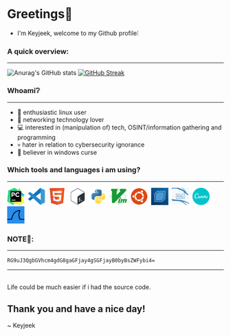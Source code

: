 # Greetings:wave:

- I'm Keyjeek, welcome to my Github profile:grey_exclamation:

### A quick overview:
---
![Anurag's GitHub stats](https://github-readme-stats.vercel.app/api?username=Keyj33k&show_icons=true&theme=chartreuse-dark)
[![GitHub Streak](https://github-readme-streak-stats.herokuapp.com/?user=Keyj33k&theme=chartreuse-dark)](https://git.io/streak-stats)

### Whoami:grey_question:
---
- :penguin: enthusiastic linux user
- :satellite: networking technology lover
- :computer: interested in (manipulation of) tech, OSINT/information gathering and programming
- :skull: hater in relation to cybersecurity ignorance
- :ghost: believer in windows curse

### Which tools and languages i am using?
---
<img src="https://github.com/Keyj33k/Keyj33k/blob/main/img/386b29ef.svg" title="PyCharm" alt="PyCharm" width="40" height="40"/>&nbsp;
<img src="https://raw.githubusercontent.com/devicons/devicon/1119b9f84c0290e0f0b38982099a2bd027a48bf1/icons/vscode/vscode-original.svg" title="VSCode" alt="VSCode" width="40" height="40"/>&nbsp;
<img src="https://raw.githubusercontent.com/devicons/devicon/1119b9f84c0290e0f0b38982099a2bd027a48bf1/icons/html5/html5-original.svg" title="HTML" alt="HTML" width="40" height="40"/>&nbsp;
<img src="https://raw.githubusercontent.com/devicons/devicon/1119b9f84c0290e0f0b38982099a2bd027a48bf1/icons/bash/bash-plain.svg" title="Bash" alt="Bash" width="40" height="40"/>&nbsp;
<img src="https://raw.githubusercontent.com/devicons/devicon/1119b9f84c0290e0f0b38982099a2bd027a48bf1/icons/python/python-original.svg" title="Python" alt="Python" width="40" height="40"/>&nbsp;
<img src="https://raw.githubusercontent.com/devicons/devicon/1119b9f84c0290e0f0b38982099a2bd027a48bf1/icons/vim/vim-plain.svg" title="Vim" alt="Vim" width="40" height="40"/>&nbsp;
<img src="https://raw.githubusercontent.com/devicons/devicon/1119b9f84c0290e0f0b38982099a2bd027a48bf1/icons/ubuntu/ubuntu-plain.svg" title="Ubuntu" alt="Ubuntu" width="40" height="40"/>&nbsp;
<img src="https://github.com/Keyj33k/Keyj33k/blob/main/img/bb.jpeg?raw=true" title="BackBox" alt="BackBox" width="40" height="40"/>&nbsp;
<img src="https://github.com/Keyj33k/Keyj33k/blob/main/img/kalilinux.png?raw=true" title="Kali" alt="Kali" width="40" height="40"/>&nbsp;
<img src="https://raw.githubusercontent.com/devicons/devicon/1119b9f84c0290e0f0b38982099a2bd027a48bf1/icons/canva/canva-original.svg" title="Canva" alt="Canva" width="40" height="40"/>&nbsp;
<img src="https://github.com/Keyj33k/Keyj33k/blob/main/img/wireshark.png?raw=true" title="Wireshark" alt="Wireshark" width="40" height="40"/>&nbsp;

### NOTE:snake::
---
```
RG9uJ3QgbGVhcm4gdG8gaGFjay4gSGFjayB0byBsZWFybi4=
```
---

<br>Life could be much easier if i had the source code.<br>

## Thank you and have a nice day!

~ Keyjeek


